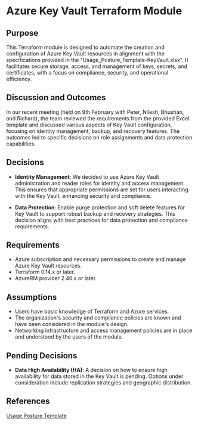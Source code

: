 # Azure Key Vault Terraform Module
 
## Purpose
 
This Terraform module is designed to automate the creation and configuration of Azure Key Vault resources in alignment with the specifications provided in the "Usage_Posture_Template-KeyVault.xlsx". It facilitates secure storage, access, and management of keys, secrets, and certificates, with a focus on compliance, security, and operational efficiency.
 
## Discussion and Outcomes
 
In our recent meeting (held on 9th February with Peter, Nilesh, Bhushan, and Richard), the team reviewed the requirements from the provided Excel template and discussed various aspects of Key Vault configuration, focusing on identity management, backup, and recovery features. The outcomes led to specific decisions on role assignments and data protection capabilities.
 
## Decisions
 
- **Identity Management**: We decided to use Azure Key Vault administration and reader roles for identity and access management. This ensures that appropriate permissions are set for users interacting with the Key Vault, enhancing security and compliance.
  
- **Data Protection**: Enable purge protection and soft delete features for Key Vault to support robust backup and recovery strategies. This decision aligns with best practices for data protection and compliance requirements.
 
## Requirements
 
- Azure subscription and necessary permissions to create and manage Azure Key Vault resources.
- Terraform 0.14.x or later.
- AzureRM provider 2.46.x or later.
 
## Assumptions
 
- Users have basic knowledge of Terraform and Azure services.
- The organization's security and compliance policies are known and have been considered in the module's design.
- Networking infrastructure and access management policies are in place and understood by the users of the module.
 
## Pending Decisions
 
- **Data High Availability (HA)**: A decision on how to ensure high availability for data stored in the Key Vault is pending. Options under consideration include replication strategies and geographic distribution.
 
## References 
[Usage Posture Template](Usage_Posture_Template-KeyVault.xlsx)
